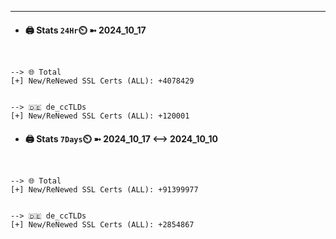 

---
- #### 🖨️ **Stats** `24Hr`⏲️ ➼ 2024_10_17
```console


--> 🌐 Total
[+] New/ReNewed SSL Certs (ALL): +4078429


--> 🇩🇪 de_ccTLDs
[+] New/ReNewed SSL Certs (ALL): +120001

```

- #### 🖨️ **Stats** `7Days`⏲️ ➼ 2024_10_17 <--> 2024_10_10
```console


--> 🌐 Total
[+] New/ReNewed SSL Certs (ALL): +91399977


--> 🇩🇪 de_ccTLDs
[+] New/ReNewed SSL Certs (ALL): +2854867

```

